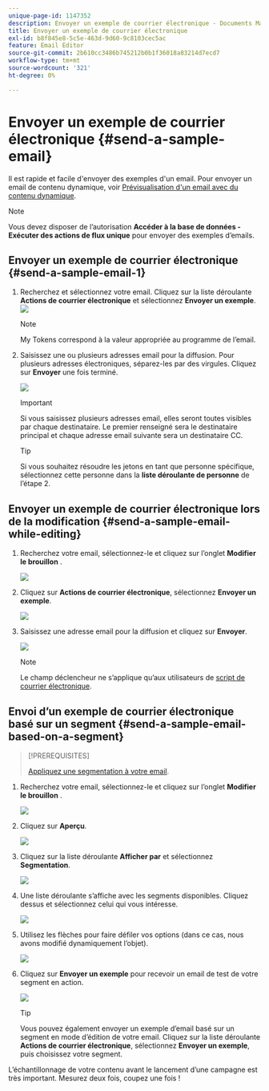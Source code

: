 ```yaml
---
unique-page-id: 1147352
description: Envoyer un exemple de courrier électronique - Documents Marketo - Documentation du produit
title: Envoyer un exemple de courrier électronique
exl-id: b8f845e8-5c5e-463d-9d60-9c8103cec5ac
feature: Email Editor
source-git-commit: 2b610cc3486b745212b0b1f36018a83214d7ecd7
workflow-type: tm+mt
source-wordcount: '321'
ht-degree: 0%

---
```


# Envoyer un exemple de courrier électronique {#send-a-sample-email}

Il est rapide et facile d&#39;envoyer des exemples d&#39;un email. Pour envoyer un email de contenu dynamique, voir [Prévisualisation d&#39;un email avec du contenu dynamique](/help/marketo/product-docs/email-marketing/general/functions-in-the-editor/preview-an-email-with-dynamic-content.md).

>[!NOTE]
>
>Vous devez disposer de l’autorisation **Accéder à la base de données - Exécuter des actions de flux unique** pour envoyer des exemples d’emails.

## Envoyer un exemple de courrier électronique {#send-a-sample-email-1}

1. Recherchez et sélectionnez votre email. Cliquez sur la liste déroulante **Actions de courrier électronique** et sélectionnez **Envoyer un exemple**.\
   ![](assets/one-281-29.jpg)

   >[!NOTE]
   >
   >My Tokens correspond à la valeur appropriée au programme de l’email.

1. Saisissez une ou plusieurs adresses email pour la diffusion. Pour plusieurs adresses électroniques, séparez-les par des virgules. Cliquez sur **Envoyer** une fois terminé.

   ![](assets/two.png)

   >[!IMPORTANT]
   >
   >Si vous saisissez plusieurs adresses email, elles seront toutes visibles par chaque destinataire. Le premier renseigné sera le destinataire principal et chaque adresse email suivante sera un destinataire CC.

   >[!TIP]
   >
   >Si vous souhaitez résoudre les jetons en tant que personne spécifique, sélectionnez cette personne dans la **liste déroulante de personne** de l’étape 2.

## Envoyer un exemple de courrier électronique lors de la modification {#send-a-sample-email-while-editing}

1. Recherchez votre email, sélectionnez-le et cliquez sur l’onglet **Modifier le brouillon** .

   ![](assets/three-281-29.jpg)

1. Cliquez sur **Actions de courrier électronique**, sélectionnez **Envoyer un exemple**.

   ![](assets/four.png)

1. Saisissez une adresse email pour la diffusion et cliquez sur **Envoyer**.

   ![](assets/two.png)

   >[!NOTE]
   >
   >Le champ déclencheur ne s’applique qu’aux utilisateurs de [script de courrier électronique](https://experienceleague.adobe.com/fr/docs/marketo-developer/marketo/email-scripting).

## Envoi d’un exemple de courrier électronique basé sur un segment {#send-a-sample-email-based-on-a-segment}

>[!PREREQUISITES]
>
>[Appliquez une segmentation à votre email](/help/marketo/product-docs/email-marketing/general/functions-in-the-editor/using-dynamic-content-in-an-email.md).

1. Recherchez votre email, sélectionnez-le et cliquez sur l’onglet **Modifier le brouillon** .

   ![](assets/three-281-29.jpg)

1. Cliquez sur **Aperçu**.

   ![](assets/1.png)

1. Cliquez sur la liste déroulante **Afficher par** et sélectionnez **Segmentation**.

   ![](assets/2.png)

1. Une liste déroulante s’affiche avec les segments disponibles. Cliquez dessus et sélectionnez celui qui vous intéresse.

   ![](assets/3.png)

1. Utilisez les flèches pour faire défiler vos options (dans ce cas, nous avons modifié dynamiquement l’objet).

   ![](assets/4.png)

1. Cliquez sur **Envoyer un exemple** pour recevoir un email de test de votre segment en action.

   ![](assets/5.png)

   >[!TIP]
   >
   >Vous pouvez également envoyer un exemple d’email basé sur un segment en mode d’édition de votre email. Cliquez sur la liste déroulante **Actions de courrier électronique**, sélectionnez **Envoyer un exemple**, puis choisissez votre segment.

L’échantillonnage de votre contenu avant le lancement d’une campagne est très important. Mesurez deux fois, coupez une fois !
